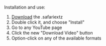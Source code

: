 Installation and use:

1. [Download][1] the .safariextz
2. Double click it, and choose "Install"
3. Go to any YouTube page
4. Click the new "Download Video" button
5. Option-click on any of the available formats

[1]: http://github.com/downloads/jonathanboom/YouTube-video-downloader-for-Safari/YouTube-video-downloader-1.1.4.safariextz